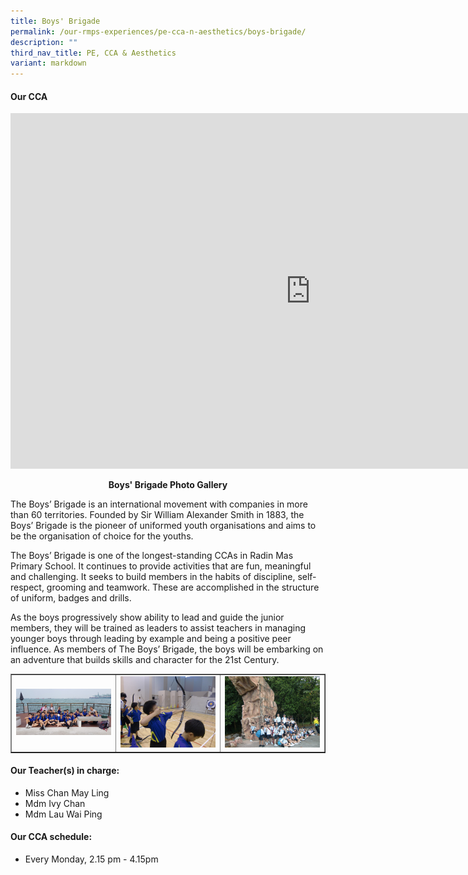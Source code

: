 ```yaml
---
title: Boys' Brigade
permalink: /our-rmps-experiences/pe-cca-n-aesthetics/boys-brigade/
description: ""
third_nav_title: PE, CCA & Aesthetics
variant: markdown
---
```

<h4><strong>Our CCA</strong></h4>
<iframe src="https://docs.google.com/presentation/d/e/2PACX-1vR6JYE27PlN51HDK9hl_IAGqNpHhTJJHql6hhqsVpcj0A3lnioL-sjmDDUrifDKH8avISiY38cB0Wlb/embed?start=false&amp;loop=false&amp;delayms=10000" frameborder="0" width="960" height="569" allowfullscreen="true"></iframe>
<p style="text-align: center;"><strong>Boys' Brigade Photo Gallery</strong></p>
<p>The Boys’ Brigade is an international movement with companies in more than 60 territories. Founded by Sir William Alexander Smith in 1883, the Boys’ Brigade is the pioneer of uniformed youth organisations and aims to be the organisation of choice for the youths.&nbsp;</p>
<p>The Boys’ Brigade is one of the longest-standing CCAs in Radin Mas Primary School. It continues to provide activities that are fun, meaningful and challenging. It seeks to build members in the habits of discipline, self-respect, grooming and teamwork. These are accomplished in the structure of uniform, badges and drills.&nbsp;</p>
<p>As the boys progressively show ability to lead and guide the junior members, they will be trained as leaders to assist teachers in managing younger boys through leading by example and being a positive peer influence. As members of The Boys’ Brigade, the boys will be embarking on an adventure that builds skills and character for the 21st Century.</p>
<table style="border-collapse: collapse; width: 100%;" border="1">
<tbody>
<tr>
<td style="width: 33.3333%;"><img src="/images/bb1.jpg"></td>
<td style="width: 33.3333%;"><img src="/images/bb2.jpg"></td>
<td style="width: 33.3333%;"><img src="/images/bb3.jpg"></td>
</tr>
</tbody>
</table>
<h4><strong>Our Teacher(s) in charge:</strong></h4>
<ul>
<li>Miss Chan May Ling</li>
<li>Mdm Ivy Chan</li>
	<li>Mdm Lau Wai Ping</li>
</ul>
<h4><strong>Our CCA schedule:</strong></h4>
<ul>
<li>Every Monday, 2.15 pm - 4.15pm</li>
</ul>